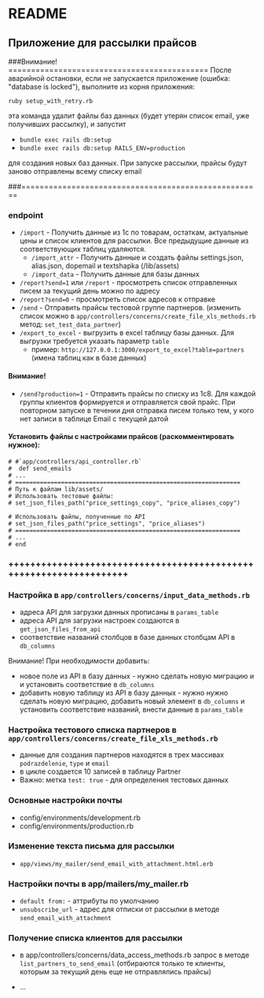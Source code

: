 # README
## Приложение для рассылки прайсов
###Внимание! ============================================
После аварийной остановки, если не запускается приложение (ошибка: "database is locked"), выполните из корня приложения:

`ruby setup_with_retry.rb`

эта команда удалит файлы баз данных (будет утерян список email, уже получивших рассылку), и запустит 

* `bundle exec rails db:setup` 
* `bundle exec rails db:setup RAILS_ENV=production`

для создания новых баз данных. При запуске рассылки, прайсы будут заново отправлены всему списку email 

###=====================================================

### endpoint

* `/import` - Получить данные из 1с по товарам, остаткам, актуальные цены и список клиентов для рассылки. Все предыдущие данные из соответствующих таблиц удаляются.
  * `/import_attr` - Получить данные и создать файлы settings.json, alias.json, dopemail и textshapka  (/lib/assets)
  * `/import_data` - Получить данные для базы данных
* `/report?send=1` или `/report` - просмотреть список отправленных писем за текущий день можно по адресу
* `/report?send=0` - просмотреть список адресов к отправке
* `/send` - Отправить прайсы тестовой группе партнеров. (изменить список можно в `app/controllers/concerns/create_file_xls_methods.rb` метод: `set_test_data_partner`)
* `/export_to_excel` - выгрузить в excel таблицу базы данных. Для выгрузки требуется указать параметр `table`
  * пример: `http://127.0.0.1:3000/export_to_excel?table=partners` (имена таблиц как в базе данных)

#### Внимание!
* `/send?production=1` - Отправить прайсы по списку из 1с8. Для каждой группы клиентов формируется и отправляется свой прайс. При повторном запуске в течении дня отправка писем только тем, у кого нет записи в таблице Email с текущей датой


#### Установить файлы с настройками прайсов (раскомментировать нужное):
    # #`app/controllers/api_controller.rb`
    #  def send_emails
    # ...
    # ================================================================
    # Путь к файлам lib/assets/
    # Использовать тестовые файлы:
    # set_json_files_path("price_settings_copy", "price_aliases_copy")

    # Использовать файлы, полученные по API
    # set_json_files_path("price_settings", "price_aliases")
    # ================================================================
    # ...
    # end


### +++++++++++++++++++++++++++++++++++++++++++++++++++++++++++++++++++
### Настройка в `app/controllers/concerns/input_data_methods.rb`
* адреса API для загрузки данных прописаны  в `params_table`
* адреса API для загрузки настроек создаются в `get_json_files_from_api`
* соответствие названий столбцов в базе данных столбцам API в `db_columns`

Внимание! При необходимости добавить:

* новое поле из API в базу данных  - нужно сделать новую  миграцию и и установить соответствие в `db_columns`  
* добавить новую таблицу из API в базу данных  - нужно нужно сделать новую  миграцию, добавить новый элемент в `db_columns` и установить соответствие названий, внести данные в `params_table`

### Настройка тестового списка партнеров в `app/controllers/concerns/create_file_xls_methods.rb`
* данные для создания партнеров находятся в трех массивах `podrazdelenie`, `type` и `email`
* в цикле создается 10 записей в таблицу Partner
* Важно: метка `test: true` - для определения тестовых данных


### Основные настройки почты
* config/environments/development.rb
* config/environments/production.rb

### Изменение текста письма для рассылки 
* `app/views/my_mailer/send_email_with_attachment.html.erb`

### Настройки почты в app/mailers/my_mailer.rb
* `default from:` - аттрибуты по умолчанию
* `unsubscribe_url` - адрес для отписки от рассылки в методе `send_email_with_attachment`

### Получение списка клиентов для рассылки
*  в app/controllers/concerns/data_access_methods.rb запрос в методе `list_partners_to_send_email` 
(отбираются только те клиенты, которым за текущий день еще не отправлялись прайсы)


* ...


